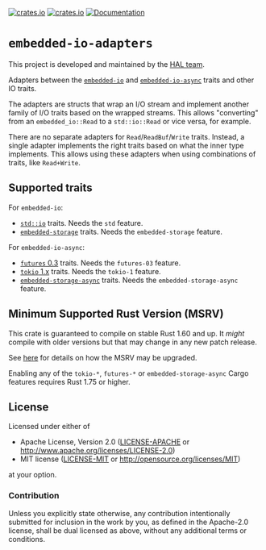 [![crates.io](https://img.shields.io/crates/d/embedded-io-adapters.svg)](https://crates.io/crates/embedded-io-adapters)
[![crates.io](https://img.shields.io/crates/v/embedded-io-adapters.svg)](https://crates.io/crates/embedded-io-adapters)
[![Documentation](https://docs.rs/embedded-io-adapters/badge.svg)](https://docs.rs/embedded-io-adapters)

# `embedded-io-adapters`

This project is developed and maintained by the [HAL team](https://github.com/rust-embedded/wg#the-hal-team).

Adapters between the [`embedded-io`](https://crates.io/crates/embedded-io) and [`embedded-io-async`](https://crates.io/crates/embedded-io-async) traits and other IO traits.

The adapters are structs that wrap an I/O stream and implement another family of I/O traits
based on the wrapped streams. This allows "converting" from an `embedded_io::Read`
to a `std::io::Read` or vice versa, for example.

There are no separate adapters for `Read`/`ReadBuf`/`Write` traits. Instead, a single
adapter implements the right traits based on what the inner type implements.
This allows using these adapters when using combinations of traits, like `Read+Write`.

## Supported traits

For `embedded-io`:

- [`std::io`](https://doc.rust-lang.org/stable/std/io/index.html) traits. Needs the `std` feature.
- [`embedded-storage`](https://crates.io/crates/embedded-storage) traits. Needs the `embedded-storage` feature.

For `embedded-io-async`:

- [`futures` 0.3](https://crates.io/crates/futures) traits. Needs the `futures-03` feature.
- [`tokio` 1.x](https://crates.io/crates/tokio) traits. Needs the `tokio-1` feature.
- [`embedded-storage-async`](https://crates.io/crates/embedded-storage-async) traits. Needs the `embedded-storage-async` feature.

## Minimum Supported Rust Version (MSRV)

This crate is guaranteed to compile on stable Rust 1.60 and up. It *might*
compile with older versions but that may change in any new patch release.

See [here](../docs/msrv.md) for details on how the MSRV may be upgraded.

Enabling any of the `tokio-*`, `futures-*` or `embedded-storage-async` Cargo features
requires Rust 1.75 or higher.

## License

Licensed under either of

- Apache License, Version 2.0 ([LICENSE-APACHE](LICENSE-APACHE) or
  <http://www.apache.org/licenses/LICENSE-2.0>)
- MIT license ([LICENSE-MIT](LICENSE-MIT) or <http://opensource.org/licenses/MIT>)

at your option.

### Contribution

Unless you explicitly state otherwise, any contribution intentionally submitted
for inclusion in the work by you, as defined in the Apache-2.0 license, shall be
dual licensed as above, without any additional terms or conditions.
